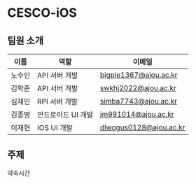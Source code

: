 # CESCO-iOS

## 팀원 소개

| 이름 | 역할 | 이메일 |
| -------| ------- | ------- |
| 노수인 | API 서버 개발 | bigpie1367@ajou.ac.kr |
| 김학준 | API 서버 개발 | swkhj2022@ajou.ac.kr |
| 심재민 | RPI 서버 개발 | simba7743@ajou.ac.kr |
| 김종명 | 안드로이드 UI 개발 | jm991014@ajou.ac.kr |
| 이재현 | IOS UI 개발 | dlwogus0128@ajou.ac.kr |

## 주제
약속시간
